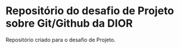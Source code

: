 # Repositório do desafio de Projeto sobre Git/Github da DIOR
Repositório criado para o desafio de Projeto.
